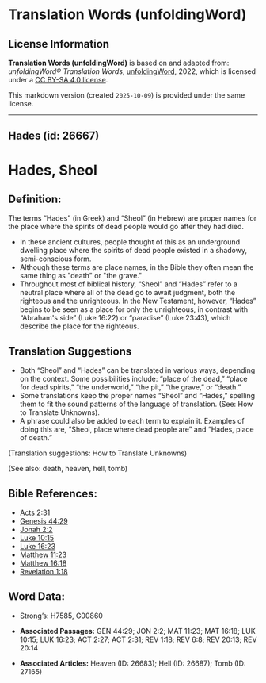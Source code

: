 # Translation Words (unfoldingWord)

## License Information

**Translation Words (unfoldingWord)** is based on and adapted from: _unfoldingWord® Translation Words_, [unfoldingWord](https://unfoldingword.org/utw), 2022, which is licensed under a [CC BY-SA 4.0 license](https://creativecommons.org/licenses/by-sa/4.0/legalcode.en).

This markdown version (created `2025-10-09`) is provided under the same license.



--------------------------------

## Hades (id: 26667)

Hades, Sheol
============

Definition:
-----------

The terms “Hades” (in Greek) and “Sheol” (in Hebrew) are proper names for the place where the spirits of dead people would go after they had died.

* In these ancient cultures, people thought of this as an underground dwelling place where the spirits of dead people existed in a shadowy, semi\-conscious form.
* Although these terms are place names, in the Bible they often mean the same thing as "death" or "the grave."
* Throughout most of biblical history, “Sheol” and “Hades” refer to a neutral place where all of the dead go to await judgment, both the righteous and the unrighteous. In the New Testament, however, “Hades” begins to be seen as a place for only the unrighteous, in contrast with “Abraham's side” (Luke 16:22\) or “paradise” (Luke 23:43\), which describe the place for the righteous.

Translation Suggestions
-----------------------

* Both “Sheol” and “Hades” can be translated in various ways, depending on the context. Some possibilities include: “place of the dead,” “place for dead spirits,” “the underworld,” “the pit,” “the grave,” or “death.”
* Some translations keep the proper names “Sheol” and “Hades,” spelling them to fit the sound patterns of the language of translation. (See: How to Translate Unknowns).
* A phrase could also be added to each term to explain it. Examples of doing this are, “Sheol, place where dead people are” and “Hades, place of death.”

(Translation suggestions: How to Translate Unknowns)

(See also: death, heaven, hell, tomb)

Bible References:
-----------------

* [Acts 2:31](https://ref.ly/Acts2:31)
* [Genesis 44:29](https://ref.ly/Gen44:29)
* [Jonah 2:2](https://ref.ly/Jonah2:2)
* [Luke 10:15](https://ref.ly/Luke10:15)
* [Luke 16:23](https://ref.ly/Luke16:23)
* [Matthew 11:23](https://ref.ly/Matt11:23)
* [Matthew 16:18](https://ref.ly/Matt16:18)
* [Revelation 1:18](https://ref.ly/Rev1:18)

Word Data:
----------

* Strong’s: H7585, G00860

* **Associated Passages:** GEN 44:29; JON 2:2; MAT 11:23; MAT 16:18; LUK 10:15; LUK 16:23; ACT 2:27; ACT 2:31; REV 1:18; REV 6:8; REV 20:13; REV 20:14
* **Associated Articles:** Heaven (ID: 26683); Hell (ID: 26687); Tomb (ID: 27165)

